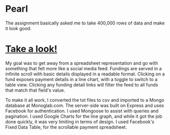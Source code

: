 # Pearl

The assignment basically asked me to take 400,000 rows of data and make it look good. 

# [Take a look!](https://pearlcap.herokuapp.com)

My goal was to get away from a spreadsheet representation and go with something that felt more like a social media feed. Fundings are served in a infinite scroll with basic details displayed in a readable format. Clicking on a fund exposes payment details in a line chart, with a toggle to switch to a table view. Clicking any funding detail links will filter the feed to all funds that match that field's value.

To make it all work, I converted the txt files to csv and imported to a Mongo database at Monoglab.com. The server-side was built on Express and uses Facebook for authentication. I used Mongoose to assist with queries and pagination. I used Google Charts for the line graph, and while it got the job done quickly, it was very limiting in terms of design. I used Facebook's Fixed Data Table, for the scrollable payment spreadsheet.
